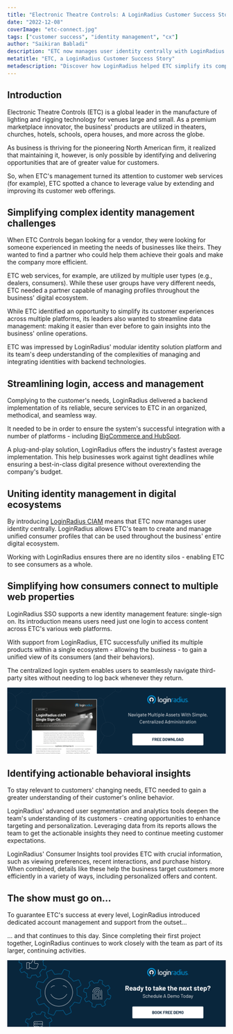 ```yaml
---
title: "Electronic Theatre Controls: A LoginRadius Customer Success Story"
date: "2022-12-08"
coverImage: "etc-connect.jpg"
tags: ["customer success", "identity management", "cx"]
author: "Saikiran Babladi"
description: "ETC now manages user identity centrally with LoginRadius CIAM. This allows the team to create and manage unified consumer profiles that can be used throughout the business’ entire digital ecosystem." 
metatitle: "ETC, a LoginRadius Customer Success Story"
metadescription: "Discover how LoginRadius helped ETC simplify its complex identity management challenges. Read the customer success story."
---
```


## Introduction 

Electronic Theatre Controls (ETC) is a global leader in the manufacture of lighting and rigging technology for venues large and small. As a premium marketplace innovator, the business' products are utilized in theaters, churches, hotels, schools, opera houses, and more across the globe.

As business is thriving for the pioneering North American firm, it realized that maintaining it, however, is only possible by identifying and delivering opportunities that are of greater value for customers. 

So, when ETC's management turned its attention to customer web services (for example), ETC spotted a chance to leverage value by extending and improving its customer web offerings.


## Simplifying complex identity management challenges

When ETC Controls began looking for a vendor, they were looking for someone experienced in meeting the needs of businesses like theirs. They wanted to find a partner who could help them achieve their goals and make the company more efficient.

ETC web services, for example, are utilized by multiple user types (e.g., dealers, consumers). While these user groups have very different needs, ETC needed a partner capable of managing profiles throughout the business' digital ecosystem.

While ETC identified an opportunity to simplify its customer experiences across multiple platforms, its leaders also wanted to streamline data management: making it easier than ever before to gain insights into the business' online operations.

ETC was impressed by LoginRadius' modular identity solution platform and its team's deep understanding of the complexities of managing and integrating identities with backend technologies.


## Streamlining login, access and management

Complying to the customer's needs, LoginRadius delivered a backend implementation of its reliable, secure services to ETC in an organized, methodical, and seamless way.

It needed to be in order to ensure the system's successful integration with a number of platforms - including [BigCommerce and HubSpot](https://www.loginradius.com/cloud-integrations/).

A plug-and-play solution, LoginRadius offers the industry's fastest average implementation. This help businesses work against tight deadlines while ensuring a best-in-class digital presence without overextending the company's budget.


## Uniting identity management in digital ecosystems

By introducing [LoginRadius CIAM](https://www.loginradius.com/) means that ETC now manages user identity centrally. LoginRadius allows ETC's team to create and manage unified consumer profiles that can be used throughout the business' entire digital ecosystem.

Working with LoginRadius ensures there are no identity silos - enabling ETC to see consumers as a whole.


## Simplifying how consumers connect to multiple web properties

LoginRadius SSO supports a new identity management feature: single-sign on. Its introduction means users need just one login to access content across ETC's various web platforms.

With support from LoginRadius, ETC successfully unified its multiple products within a single ecosystem - allowing the business - to gain a unified view of its consumers (and their behaviors).

The centralized login system enables users to seamlessly navigate third-party sites without needing to log back whenever they return.


[![DS-SSO](DS-SSO.png)](https://www.loginradius.com/resource/loginradius-single-sign-on/)


## Identifying actionable behavioral insights

To stay relevant to customers' changing needs, ETC needed to gain a greater understanding of their customer's online behavior.

LoginRadius' advanced user segmentation and analytics tools deepen the team's understanding of its customers - creating opportunities to enhance targeting and personalization. Leveraging data from its reports allows the team to get the actionable insights they need to continue meeting customer expectations.

LoginRadius' Consumer Insights tool provides ETC with crucial information, such as viewing preferences, recent interactions, and purchase history. When combined, details like these help the business target customers more efficiently in a variety of ways, including personalized offers and content.


## The show must go on…

To guarantee ETC's success at every level, LoginRadius introduced dedicated account management and support from the outset…

… and that continues to this day. Since completing their first project together, LoginRadius continues to work closely with the team as part of its larger, continuing activities.
 


[![book-a-demo-loginradius](../../assets/book-a-demo-loginradius.png)](https://www.loginradius.com/book-a-demo/)